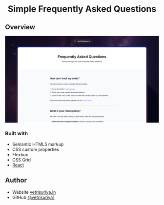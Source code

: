 <!-- Please update value in the {}  -->
<h1 align="center">Simple Frequently Asked Questions</h1>

<!-- OVERVIEW -->

## Overview

![screenshot](./thumbnail.jpg)


### Built with

<!-- This section should list any major frameworks that you built your project using. Here are a few examples.-->

- Semantic HTML5 markup
- CSS custom properties
- Flexbox
- CSS Grid
- [React](https://reactjs.org/)



## Author

- Website [vetrisuriya.in](https://vetrisuriya.in/)
- GitHub [@vetrisuriya1](https://github.com/vetrisuriya1/)
